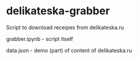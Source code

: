# delikateska-grabber

Script to download receipes from delikateska.ru

grabber.ipynb - script itself

data.json - demo (part) of content of delikateska.ru
